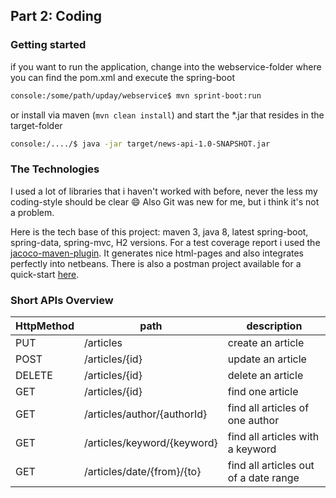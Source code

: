 ## Part 2: Coding

### Getting started
if you want to run the application, change into the webservice-folder where you can find the pom.xml and execute the spring-boot 
```bash
console:/some/path/upday/webservice$ mvn sprint-boot:run
```
or install via maven (`mvn clean install`) and start the *.jar that resides in the target-folder
```bash 
console:/..../$ java -jar target/news-api-1.0-SNAPSHOT.jar
```

### The Technologies
I used a lot of libraries that i haven't worked with before, never the less my coding-style should be clear :smile: Also Git was new for me, but i think it's not a problem.

Here is the tech base of this project: maven 3, java 8, latest spring-boot, spring-data, spring-mvc, H2 versions. For a test coverage report i used the [jacoco-maven-plugin](http://eclemma.org/jacoco/trunk/doc/index.html). It generates nice html-pages and also integrates perfectly into netbeans.
There is also a postman project available for a quick-start [here](https://github.com/jenny1976/java-test/blob/master/upday/doc/news-API.json.postman_collection).

### Short APIs Overview

HttpMethod | path | description
------------ | ------------- | --------------
PUT | /articles | create an article
POST | /articles/{id} | update an article
DELETE | /articles/{id} | delete an article
GET | /articles/{id} | find one article
GET | /articles/author/{authorId} | find all articles of one author
GET | /articles/keyword/{keyword} | find all articles with a keyword
GET | /articles/date/{from}/{to} | find all articles out of a date range
